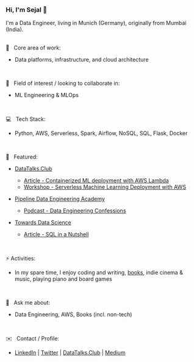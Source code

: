 ### Hi, I'm Sejal 👋

I'm a Data Engineer, living in Munich (Germany), originally from Mumbai (India).
<br><br>

💼 &nbsp; Core area of work:
- Data platforms, infrastructure, and cloud architecture
<br>

🌱 &nbsp; Field of interest / looking to collaborate in:
- ML Engineering & MLOps
<br>

💻 &nbsp; Tech Stack: 
- Python, AWS, Serverless, Spark, Airflow, NoSQL, SQL, Flask, Docker
<br>

📢 &nbsp; Featured:

- [DataTalks.Club](https://datatalks.club/)
  - [Article - Containerized ML deployment with AWS Lambda](https://datatalks.club/blog/ml-deployment-lambda.html)
  - [Workshop - Serverless Machine Learning Deployment with AWS](https://www.youtube.com/watch?v=79B8AOKkpho)

- [Pipeline Data Engineering Academy](https://www.dataengineering.academy/)
  - [Podcast - Data Engineering Confessions](https://www.dataengineering.academy/pipeline-data-engineering-academy-blog/idataengineer-confessions-interview-003)
  
- [Towards Data Science](https://twitter.com/sejalv_)
  - [Article - SQL in a Nutshell](https://towardsdatascience.com/sql-in-a-nutshell-part-1-basic-real-world-scenarios-33a25ba8d220)
<br>

⚡ Activities:
- In my spare time, I enjoy coding and writing, [books](https://www.goodreads.com/user/show/1483184-sejal), indie cinema & music, playing piano and board games
<br>

💬 &nbsp; Ask me about: 
- Data Engineering, AWS, Books (incl. non-tech)
<br>

✉️ &nbsp; Contact / Profile: 
- [LinkedIn](https://linkedin.com/in/vaidyasejal) | [Twitter](https://twitter.com/sejalv_) | [DataTalks.Club](datatalks.club/people/sejalvaidya.html) | [Medium](https://medium.com/@sejalv) 
<br>
